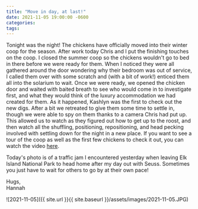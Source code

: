 ```yaml
---
title: "Move in day, at last!"
date: 2021-11-05 19:00:00 -0600
categories:
tags:
---
```


Tonight was the night! The chickens have officially moved into their winter coop for the season. After work today Chris and I put the finishing touches on the coop. I closed the summer coop so the chickens wouldn't go to bed in there before we were ready for them. When I noticed they were all gathered around the door wondering why their bedroom was out of service, I called them over with some scratch and (with a bit of work!) enticed them all into the solarium to wait. Once we were ready, we opened the chicken door and waited with baited breath to see who would come in to investigate first, and what they would think of the luxury accommodation we had created for them. As it happened, Kashlyn was the first to check out the new digs. After a bit we retreated to give them some time to settle in, though we were able to spy on them thanks to a camera Chris had put up. This allowed us to watch as they figured out how to get up to the roost, and then watch all the shuffling, positioning, repositioning, and head pecking involved with settling down for the night in a new place. If you want to see a tour of the coop as well as the first few chickens to check it out, you can watch the video [here](https://photos.app.goo.gl/5d9N6dQXz6WPF6YX7 "here").

Today's photo is of a traffic jam I encountered yesterday when leaving Elk Island National Park to head home after my day out with Seuss. Sometimes you just have to wait for others to go by at their own pace!

Hugs,<br />
Hannah

![2021-11-05]({{ site.url }}{{ site.baseurl }}/assets/images/2021-11-05.JPG)